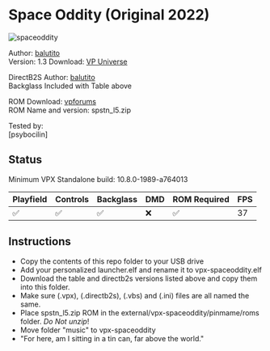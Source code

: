 # Space Oddity (Original 2022)

![spaceoddity](https://github.com/user-attachments/assets/f0f3418e-5d96-4b95-b36c-ea201041ebd8)

Author: [balutito](https://vpuniverse.com/profile/36070-balutito/)  
Version: 1.3
Download: [VP Universe](https://vpuniverse.com/files/file/10301-space-oditty/)

DirectB2S 
Author: [balutito](https://vpuniverse.com/profile/36070-balutito/)  
Backglass Included with Table above  

ROM 
Download: [vpforums](https://www.vpforums.org/index.php?app=downloads&showfile=906)  
ROM Name and version: spstn_l5.zip

Tested by:  
[psybocilin]

## Status 

Minimum VPX Standalone build: 10.8.0-1989-a764013

| Playfield | Controls | Backglass | DMD | ROM Required | FPS | 
|-----------|----------|-----------|-----|--------------|-----|
| :white_check_mark: | :white_check_mark: | :white_check_mark: | :x: | :white_check_mark: | 37 |

## Instructions

- Copy the contents of this repo folder to your USB drive
- Add your personalized launcher.elf and rename it to vpx-spaceoddity.elf
- Download the table and directb2s versions listed above and copy them into this folder.
- Make sure (.vpx), (.directb2s), (.vbs) and (.ini) files are all named the same. 
- Place spstn_l5.zip ROM in the external/vpx-spaceoddity/pinmame/roms folder. *Do Not unzip*!
- Move folder "music" to vpx-spaceoddity
- "For here, am I sitting in a tin can, far above the world."
